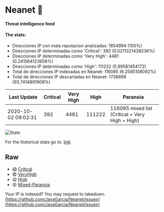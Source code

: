 # Neanet :hocho:
#### Threat intelligence feed
#### The stats:

- Direcciones IP con mala reputacion analizadas: 1854994 (100%)
- Direcciones IP determinadas como 'Critical':  392 (0.0211321438236%)
- Direcciones IP determinadas como 'Very High':  4481 (0.241564123658%)
- Direcciones IP determinadas como 'High':  111222 (5.99581454172)
- Total de direcciones IP indexadas en Neanet:  116095 (6.2585108092%)
- Total de direcciones IP descartadas en Neanet:  1738899 (93.7414891908%)

| Last Update | Critical | Very High | High | Paranoia |
| --- | --- | --- | --- | --- |
| 2020-10-02 09:02:31 | 392 | 4481 | 111222 | 116095 mixed list (Critical + Very High + High)|

![Stats](https://docs.google.com/spreadsheets/d/e/2PACX-1vSnaNMIXVabIpDJjufMlzH7poXnshF3mgd8Is1g9ytUEzVsP5my4Trn8f-xkoLLQ38xpL3HtmUexLo6/pubchart?oid=501124687&format=image)

For the historical stats go to: [link](/stats.csv)
## Raw
- :scream: [Critical](https://raw.githubusercontent.com/JavaGarcia/Neanet/master/blacklists/neanet_critical.txt)
- :fearful: [VeryHigh](https://raw.githubusercontent.com/JavaGarcia/Neanet/master/blacklists/neanet_veryHigh.txtt)
- :frowning: [High](https://raw.githubusercontent.com/JavaGarcia/Neanet/master/blacklists/neanet_high.txt)
- :dizzy_face: [Mixed-Paranoia](https://raw.githubusercontent.com/JavaGarcia/Neanet/master/blacklists/neanet_all.txt)


Your IP is indexed? You may request to takedown. [https://github.com/JavaGarcia/Neanet/issues](https://github.com/JavaGarcia/Neanet/issues)








































































































































































































































































































































































































































































































































































































































































































































































































































































































































































































































































































































































































